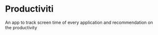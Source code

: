 # Productiviti
An app to track screen time of every application and recommendation on the productivity
